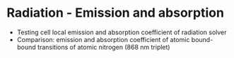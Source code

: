 # Radiation - Emission and absorption
* Testing cell local emission and absorption coefficient of radiation solver
* Comparison: emission and absorption coefficient of atomic bound-bound transitions of atomic nitrogen (868 nm triplet)
